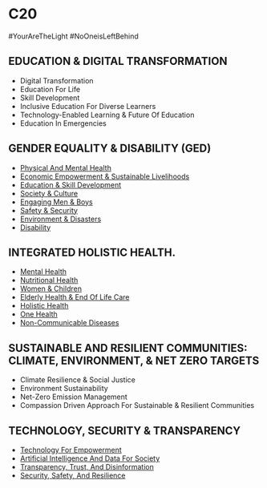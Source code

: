 # C20

#YourAreTheLight #NoOneisLeftBehind

##  EDUCATION & DIGITAL TRANSFORMATION

- Digital Transformation
- Education For Life
- Skill Development
- Inclusive Education For Diverse Learners
- Technology-Enabled Learning & Future Of Education
- Education In Emergencies

## GENDER EQUALITY & DISABILITY (GED)

- [Physical And Mental Health](https://c20.amma.org/gender-equality-disability/physical-mental-health/)
- [Economic Empowerment & Sustainable Livelihoods](https://c20.amma.org/gender-equality-disability/economics-livelihoods/)
- [Education & Skill Development](https://c20.amma.org/gender-equality-disability/education-skill-development/)
- [Society & Culture](https://c20.amma.org/gender-equality-disability/society-culture/)
- [Engaging Men & Boys](https://c20.amma.org/gender-equality-disability/engaging-men-boys/)
- [Safety & Security](https://c20.amma.org/gender-equality-disability/safety-security/)
- [Environment & Disasters](https://c20.amma.org/gender-equality-disability/environment-disasters/)
- [Disability](https://c20.amma.org/gender-equality-disability/disability/)

## INTEGRATED HOLISTIC HEALTH.

- [Mental Health](https://c20.amma.org/integrated-holistic-health/mental-health-2/)
- [Nutritional Health](https://c20.amma.org/integrated-holistic-health/nutritional-health/)
- [Women & Children](https://c20.amma.org/integrated-holistic-health/women-and-children/)
- [Elderly Health & End Of Life Care](https://c20.amma.org/integrated-holistic-health/elderly-and-end-of-life-care/)
- [Holistic Health](https://c20.amma.org/integrated-holistic-health/holistic-health/)
- [One Health](https://c20.amma.org/integrated-holistic-health/one-health/)
- [Non-Communicable Diseases](https://c20.amma.org/integrated-holistic-health/non-communicable-diseases/)

## SUSTAINABLE AND RESILIENT COMMUNITIES: CLIMATE, ENVIRONMENT, & NET ZERO TARGETS

- Climate Resilience & Social Justice
- Environment Sustainability
- Net-Zero Emission Management
- Compassion Driven Approach For Sustainable & Resilient Communities

## TECHNOLOGY, SECURITY & TRANSPARENCY

- [Technology For Empowerment](https://c20.amma.org/technology-security-and-transparency/technology-for-empowerment/)
- [Artificial Intelligence And Data For Society](https://c20.amma.org/technology-security-and-transparency/artificial-intelligence-and-data-for-society/)
- [Transparency, Trust, And Disinformation](https://c20.amma.org/technology-security-and-transparency/transparency-trust-and-disinformation/)
- [Security, Safety, And Resilience](https://c20.amma.org/technology-security-and-transparency/security-safety-and-resilience/)
